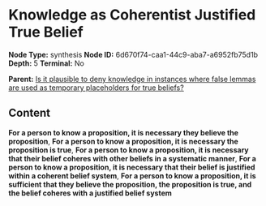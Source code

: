 # Knowledge as Coherentist Justified True Belief

**Node Type:** synthesis
**Node ID:** 6d670f74-caa1-44c9-aba7-a6952fb75d1b
**Depth:** 5
**Terminal:** No

**Parent:** [Is it plausible to deny knowledge in instances where false lemmas are used as temporary placeholders for true beliefs?](is-it-plausible-to-deny-knowledge-in-instances-where-false-lemmas-are-used-as-temporary-placeholders-for-true-beliefs-antithesis-500c6d7e-6aea-46e2-8bbc-244546b66324.md)

## Content

**For a person to know a proposition, it is necessary they believe the proposition**, **For a person to know a proposition, it is necessary the proposition is true**, **For a person to know a proposition, it is necessary that their belief coheres with other beliefs in a systematic manner**, **For a person to know a proposition, it is necessary that their belief is justified within a coherent belief system**, **For a person to know a proposition, it is sufficient that they believe the proposition, the proposition is true, and the belief coheres with a justified belief system**
